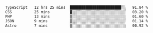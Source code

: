 <!--START_SECTION:waka-->

```txt
TypeScript   12 hrs 25 mins  ███████████████████████░░   91.84 %
CSS          25 mins         ▓░░░░░░░░░░░░░░░░░░░░░░░░   03.20 %
PHP          13 mins         ▒░░░░░░░░░░░░░░░░░░░░░░░░   01.60 %
JSON         9 mins          ▒░░░░░░░░░░░░░░░░░░░░░░░░   01.14 %
Astro        7 mins          ▒░░░░░░░░░░░░░░░░░░░░░░░░   00.92 %
```

<!--END_SECTION:waka-->
